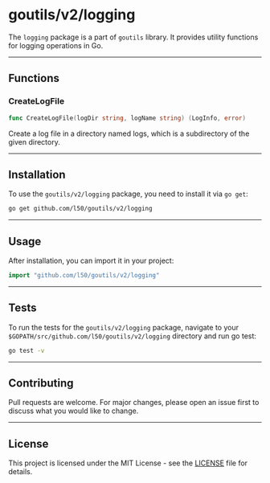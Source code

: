 # goutils/v2/logging

The `logging` package is a part of `goutils` library. It provides utility
functions for logging operations in Go.

---

## Functions

### CreateLogFile

```go
func CreateLogFile(logDir string, logName string) (LogInfo, error)
```

Create a log file in a directory named logs, which is a
subdirectory of the given directory.

---

## Installation

To use the `goutils/v2/logging` package, you need to install it via `go get`:

```bash
go get github.com/l50/goutils/v2/logging
```

---

## Usage

After installation, you can import it in your project:

```go
import "github.com/l50/goutils/v2/logging"
```

---

## Tests

To run the tests for the `goutils/v2/logging` package, navigate to
your `$GOPATH/src/github.com/l50/goutils/v2/logging` directory
and run go test:

```bash
go test -v
```

---

## Contributing

Pull requests are welcome. For major changes, please
open an issue first to discuss what you would like to change.

---

## License

This project is licensed under the MIT License - see
the [LICENSE](../../LICENSE) file for details.
